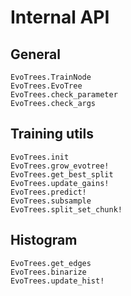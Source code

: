 
# Internal API

## General

```@docs
EvoTrees.TrainNode
EvoTrees.EvoTree
EvoTrees.check_parameter
EvoTrees.check_args
```

## Training utils

```@docs
EvoTrees.init
EvoTrees.grow_evotree!
EvoTrees.get_best_split
EvoTrees.update_gains!
EvoTrees.predict!
EvoTrees.subsample
EvoTrees.split_set_chunk!
```

## Histogram

```@docs
EvoTrees.get_edges
EvoTrees.binarize
EvoTrees.update_hist!
```


